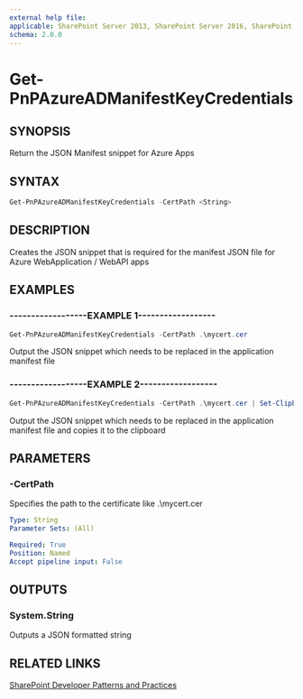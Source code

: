 ```yaml
---
external help file:
applicable: SharePoint Server 2013, SharePoint Server 2016, SharePoint Online
schema: 2.0.0
---
```

# Get-PnPAzureADManifestKeyCredentials

## SYNOPSIS
Return the JSON Manifest snippet for Azure Apps

## SYNTAX 

```powershell
Get-PnPAzureADManifestKeyCredentials -CertPath <String>
```

## DESCRIPTION
Creates the JSON snippet that is required for the manifest JSON file for Azure WebApplication / WebAPI apps

## EXAMPLES

### ------------------EXAMPLE 1------------------
```powershell
Get-PnPAzureADManifestKeyCredentials -CertPath .\mycert.cer
```

Output the JSON snippet which needs to be replaced in the application manifest file

### ------------------EXAMPLE 2------------------
```powershell
Get-PnPAzureADManifestKeyCredentials -CertPath .\mycert.cer | Set-Clipboard
```

Output the JSON snippet which needs to be replaced in the application manifest file and copies it to the clipboard

## PARAMETERS

### -CertPath
Specifies the path to the certificate like .\mycert.cer

```yaml
Type: String
Parameter Sets: (All)

Required: True
Position: Named
Accept pipeline input: False
```

## OUTPUTS

### System.String

Outputs a JSON formatted string

## RELATED LINKS

[SharePoint Developer Patterns and Practices](http://aka.ms/sppnp)